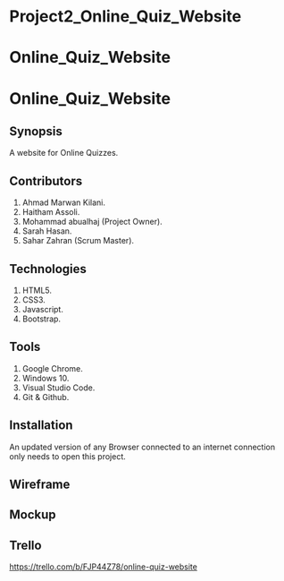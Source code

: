 # Project2_Online_Quiz_Website

# Online_Quiz_Website
# Online_Quiz_Website

## Synopsis
A website for Online Quizzes.

## Contributors
1. Ahmad Marwan Kilani.
2. Haitham Assoli.
3. Mohammad abualhaj (Project Owner).
4. Sarah Hasan.
5. Sahar Zahran (Scrum Master).

## Technologies
1. HTML5.
2. CSS3.
3. Javascript.
4. Bootstrap.

## Tools
1. Google Chrome.
2. Windows 10.
3. Visual Studio Code.
4. Git & Github.

## Installation
An updated version of any Browser connected to an internet connection only needs to open this project.

## Wireframe

## Mockup

## Trello
https://trello.com/b/FJP44Z78/online-quiz-website
